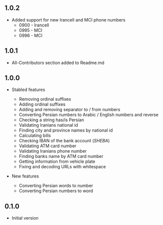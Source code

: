 ## 1.0.2
- Added support for new Irancell and MCI phone numbers
    - 0900 - Irancell
    - 0995 - MCI
    - 0996 - MCI
## 1.0.1
- All-Contributors section added to Readme.md

## 1.0.0

- Stabled features
    - Removing ordinal suffixes
    - Adding ordinal suffixes
    - Adding and removing separator to / from numbers
    - Converting Persian numbers to Arabic / English numbers and reverse
    - Checking a string has/is Persian
    - Validating Iranians national id
    - Finding city and province names by national id
    - Calculating bills
    - Checking IBAN of the bank account (_SHEBA_)
    - Validating ATM card number
    - Validating Iranians phone number
    - Finding banks name by ATM card number
    - Getting information from vehicle plate
    - Fixing and decoding URLs with whitespace

- New features
    - Converting Persian words to number
    - Converting Persian numbers to word

## 0.1.0

- Initial version
